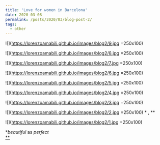 ```yaml
---
title: 'Love for women in Barcelona'
date: 2020-03-08
permalink: /posts/2020/03/blog-post-2/
tags:
  - other
---
```



![](https://lorenzoamabili.github.io/images/blog2/9.jpg =250x100)
<br />

![](https://lorenzoamabili.github.io/images/blog2/8.jpg =250x100)
<br />

![](https://lorenzoamabili.github.io/images/blog2/7.jpg =250x100)
<br />

![](https://lorenzoamabili.github.io/images/blog2/6.jpg =250x100)
<br />

![](https://lorenzoamabili.github.io/images/blog2/5.jpg =250x100)
<br />

![](https://lorenzoamabili.github.io/images/blog2/4.jpg =250x100)
<br />

![](https://lorenzoamabili.github.io/images/blog2/3.jpg =250x100)
<br />

![](https://lorenzoamabili.github.io/images/blog2/2.jpg =250x100) * , **
<br />

![](https://lorenzoamabili.github.io/images/blog2/1.jpg =250x100)
<br />

*<i>beautiful</i> as <i>perfect</i> 
<br />
[**](https://simple.wikipedia.org/wiki/Flowering_plant_sexuality)
